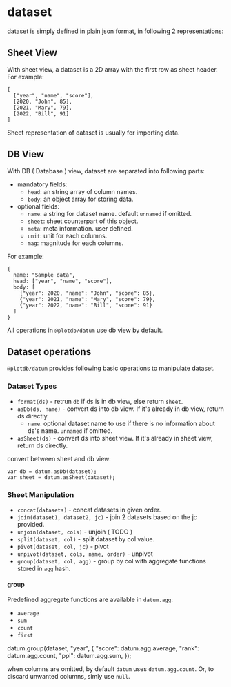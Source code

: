 # dataset
 
dataset is simply defined in plain json format, in following 2 representations:

## Sheet View

With sheet view, a dataset is a 2D array with the first row as sheet header. For example:

    [
      ["year", "name", "score"],
      [2020, "John", 85],
      [2021, "Mary", 79],
      [2022, "Bill", 91]
    ]

Sheet representation of dataset is usually for importing data.


## DB View

With DB ( Database ) view, dataset are separated into following parts:

 - mandatory fields:
   - `head`: an string array of column names.
   - `body`: an object array for storing data.
 - optional fields:
   - `name`: a string for dataset name. default `unnamed` if omitted.
   - `sheet`: sheet counterpart of this object.
   - `meta`: meta information. user defined.
   - `unit`: unit for each columns.
   - `mag`: magnitude for each columns.


For example:

    {
      name: "Sample data",
      head: ["year", "name", "score"],
      body: [
        {"year": 2020, "name": "John", "score": 85},
        {"year": 2021, "name": "Mary", "score": 79},
        {"year": 2022, "name": "Bill", "score": 91}
      ]
    }

All operations in `@plotdb/datum` use db view by default.


## Dataset operations

`@plotdb/datum` provides following basic operations to manipulate dataset.


### Dataset Types

 - `format(ds)` - retrun `db` if ds is in db view, else return `sheet`.
 - `asDb(ds, name)` - convert ds into db view. If it's already in db view, return ds directly.
   - `name`: optional dataset name to use if there is no information about ds's name. `unnamed` if omitted.
 - `asSheet(ds)` - convert ds into sheet view. If it's already in sheet view, return ds directly.

convert between sheet and db view:

    var db = datum.asDb(dataset);
    var sheet = datum.asSheet(dataset);


### Sheet Manipulation

 - `concat(datasets)` - concat datasets in given order.
 - `join(dataset1, dataset2, jc)` - join 2 datasets based on the jc provided.
 - `unjoin(dataset, cols)` - unjoin ( TODO )
 - `split(dataset, col)` - split dataset by col value.
 - `pivot(dataset, col, jc)` - pivot
 - `unpivot(dataset, cols, name, order)` - unpivot
 - `group(dataset, col, agg)` - group by col with aggregate functions stored in `agg` hash.


#### group

Predefined aggregate functions are available in `datum.agg`:

 - `average`
 - `sum`
 - `count`
 - `first`

datum.group(dataset, "year", {
  "score": datum.agg.average,
  "rank": datum.agg.count,
  "ppl": datum.agg.sum,
});

when columns are omitted, by default `datum` uses `datum.agg.count`. Or, to discard unwanted columns, simly use `null`.

